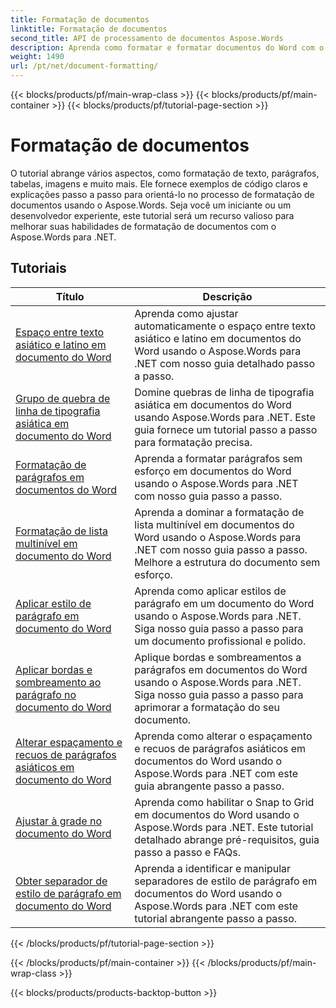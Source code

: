 ```yaml
---
title: Formatação de documentos
linktitle: Formatação de documentos
second_title: API de processamento de documentos Aspose.Words
description: Aprenda como formatar e formatar documentos do Word com o Aspose.Words para .NET. Os tutoriais guiarão você por várias técnicas de layout, estilo, numeração, parágrafos, fontes e muito mais.
weight: 1490
url: /pt/net/document-formatting/
---
```


{{< blocks/products/pf/main-wrap-class >}}
{{< blocks/products/pf/main-container >}}
{{< blocks/products/pf/tutorial-page-section >}}

# Formatação de documentos


O tutorial abrange vários aspectos, como formatação de texto, parágrafos, tabelas, imagens e muito mais. Ele fornece exemplos de código claros e explicações passo a passo para orientá-lo no processo de formatação de documentos usando o Aspose.Words. Seja você um iniciante ou um desenvolvedor experiente, este tutorial será um recurso valioso para melhorar suas habilidades de formatação de documentos com o Aspose.Words para .NET.

 ## Tutoriais
| Título | Descrição |
| --- | --- |
| [Espaço entre texto asiático e latino em documento do Word](./space-between-asian-and-latin-text/) | Aprenda como ajustar automaticamente o espaço entre texto asiático e latino em documentos do Word usando o Aspose.Words para .NET com nosso guia detalhado passo a passo. |
| [Grupo de quebra de linha de tipografia asiática em documento do Word](./asian-typography-line-break-group/) | Domine quebras de linha de tipografia asiática em documentos do Word usando Aspose.Words para .NET. Este guia fornece um tutorial passo a passo para formatação precisa. |
| [Formatação de parágrafos em documentos do Word](./paragraph-formatting/) | Aprenda a formatar parágrafos sem esforço em documentos do Word usando o Aspose.Words para .NET com nosso guia passo a passo. |
| [Formatação de lista multinível em documento do Word](./multilevel-list-formatting/) | Aprenda a dominar a formatação de lista multinível em documentos do Word usando o Aspose.Words para .NET com nosso guia passo a passo. Melhore a estrutura do documento sem esforço. |
| [Aplicar estilo de parágrafo em documento do Word](./apply-paragraph-style/) | Aprenda como aplicar estilos de parágrafo em um documento do Word usando o Aspose.Words para .NET. Siga nosso guia passo a passo para um documento profissional e polido. |
| [Aplicar bordas e sombreamento ao parágrafo no documento do Word](./apply-borders-and-shading-to-paragraph/) | Aplique bordas e sombreamentos a parágrafos em documentos do Word usando o Aspose.Words para .NET. Siga nosso guia passo a passo para aprimorar a formatação do seu documento. |
| [Alterar espaçamento e recuos de parágrafos asiáticos em documento do Word](./change-asian-paragraph-spacing-and-indents/) | Aprenda como alterar o espaçamento e recuos de parágrafos asiáticos em documentos do Word usando o Aspose.Words para .NET com este guia abrangente passo a passo. |
| [Ajustar à grade no documento do Word](./snap-to-grid/) | Aprenda como habilitar o Snap to Grid em documentos do Word usando o Aspose.Words para .NET. Este tutorial detalhado abrange pré-requisitos, guia passo a passo e FAQs. |
| [Obter separador de estilo de parágrafo em documento do Word](./get-paragraph-style-separator/) | Aprenda a identificar e manipular separadores de estilo de parágrafo em documentos do Word usando o Aspose.Words para .NET com este tutorial abrangente passo a passo. |
{{< /blocks/products/pf/tutorial-page-section >}}

{{< /blocks/products/pf/main-container >}}
{{< /blocks/products/pf/main-wrap-class >}}

{{< blocks/products/products-backtop-button >}}
